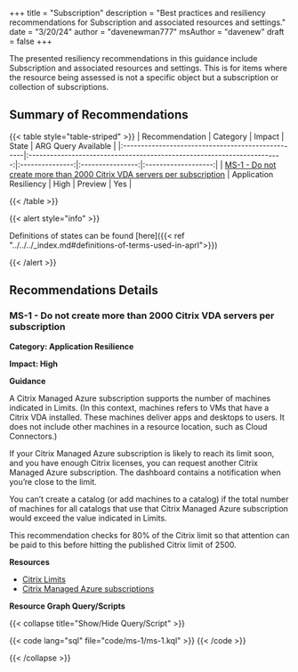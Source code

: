+++
title = "Subscription"
description = "Best practices and resiliency recommendations for Subscription and associated resources and settings."
date = "3/20/24"
author = "davenewman777"
msAuthor = "davenew"
draft = false
+++

The presented resiliency recommendations in this guidance include Subscription and associated resources and settings. This is for items where the resource being assessed is not a specific object but a subscription or collection of subscriptions.

## Summary of Recommendations

{{< table style="table-striped" >}}
| Recommendation                                    |                                Category                                 |     Impact      |      State       | ARG Query Available |
|:--------------------------------------------------|:-----------------------------------------------------------------------:|:---------------:|:----------------:|:-------------------:|
| [MS-1 - Do not create more than 2000 Citrix VDA servers per subscription](#ms-1---do-not-create-more-than-2000-citrix-vda-servers-per-subscription) | Application Resiliency | High | Preview |         Yes         |

{{< /table >}}

{{< alert style="info" >}}

Definitions of states can be found [here]({{< ref "../../../_index.md#definitions-of-terms-used-in-aprl">}})

{{< /alert >}}

## Recommendations Details

### MS-1 - Do not create more than 2000 Citrix VDA servers per subscription

**Category: Application Resilience**

**Impact: High**

**Guidance**

A Citrix Managed Azure subscription supports the number of machines indicated in Limits. (In this context, machines refers to VMs that have a Citrix VDA installed. These machines deliver apps and desktops to users. It does not include other machines in a resource location, such as Cloud Connectors.)

If your Citrix Managed Azure subscription is likely to reach its limit soon, and you have enough Citrix licenses, you can request another Citrix Managed Azure subscription. The dashboard contains a notification when you’re close to the limit.

You can’t create a catalog (or add machines to a catalog) if the total number of machines for all catalogs that use that Citrix Managed Azure subscription would exceed the value indicated in Limits.

This recommendation checks for 80% of the Citrix limit so that attention can be paid to this before hitting the published Citrix limit of 2500.

**Resources**

- [Citrix Limits](https://docs.citrix.com/en-us/citrix-daas-azure/limits)
- [Citrix Managed Azure subscriptions](https://docs.citrix.com/en-us/citrix-daas-azure/limits)

**Resource Graph Query/Scripts**

{{< collapse title="Show/Hide Query/Script" >}}

{{< code lang="sql" file="code/ms-1/ms-1.kql" >}} {{< /code >}}

{{< /collapse >}}

<br><br>
